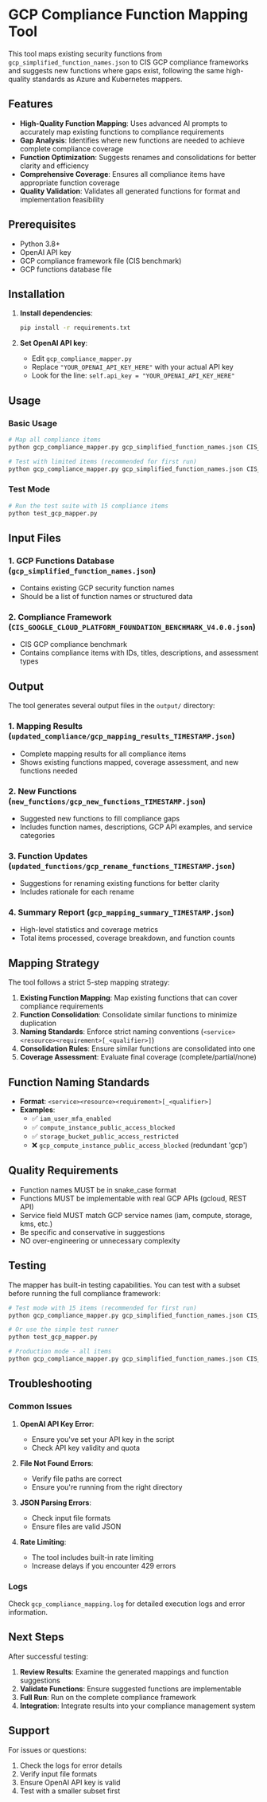 # GCP Compliance Function Mapping Tool

This tool maps existing security functions from `gcp_simplified_function_names.json` to CIS GCP compliance frameworks and suggests new functions where gaps exist, following the same high-quality standards as Azure and Kubernetes mappers.

## Features

- **High-Quality Function Mapping**: Uses advanced AI prompts to accurately map existing functions to compliance requirements
- **Gap Analysis**: Identifies where new functions are needed to achieve complete compliance coverage
- **Function Optimization**: Suggests renames and consolidations for better clarity and efficiency
- **Comprehensive Coverage**: Ensures all compliance items have appropriate function coverage
- **Quality Validation**: Validates all generated functions for format and implementation feasibility

## Prerequisites

- Python 3.8+
- OpenAI API key
- GCP compliance framework file (CIS benchmark)
- GCP functions database file

## Installation

1. **Install dependencies**:
   ```bash
   pip install -r requirements.txt
   ```

2. **Set OpenAI API key**:
   - Edit `gcp_compliance_mapper.py`
   - Replace `"YOUR_OPENAI_API_KEY_HERE"` with your actual API key
   - Look for the line: `self.api_key = "YOUR_OPENAI_API_KEY_HERE"`

## Usage

### Basic Usage

```bash
# Map all compliance items
python gcp_compliance_mapper.py gcp_simplified_function_names.json CIS_GOOGLE_CLOUD_PLATFORM_FOUNDATION_BENCHMARK_V4.0.0.json

# Test with limited items (recommended for first run)
python gcp_compliance_mapper.py gcp_simplified_function_names.json CIS_GOOGLE_CLOUD_PLATFORM_FOUNDATION_BENCHMARK_V4.0.0.json 15
```

### Test Mode

```bash
# Run the test suite with 15 compliance items
python test_gcp_mapper.py
```

## Input Files

### 1. GCP Functions Database (`gcp_simplified_function_names.json`)
- Contains existing GCP security function names
- Should be a list of function names or structured data

### 2. Compliance Framework (`CIS_GOOGLE_CLOUD_PLATFORM_FOUNDATION_BENCHMARK_V4.0.0.json`)
- CIS GCP compliance benchmark
- Contains compliance items with IDs, titles, descriptions, and assessment types

## Output

The tool generates several output files in the `output/` directory:

### 1. Mapping Results (`updated_compliance/gcp_mapping_results_TIMESTAMP.json`)
- Complete mapping results for all compliance items
- Shows existing functions mapped, coverage assessment, and new functions needed

### 2. New Functions (`new_functions/gcp_new_functions_TIMESTAMP.json`)
- Suggested new functions to fill compliance gaps
- Includes function names, descriptions, GCP API examples, and service categories

### 3. Function Updates (`updated_functions/gcp_rename_functions_TIMESTAMP.json`)
- Suggestions for renaming existing functions for better clarity
- Includes rationale for each rename

### 4. Summary Report (`gcp_mapping_summary_TIMESTAMP.json`)
- High-level statistics and coverage metrics
- Total items processed, coverage breakdown, and function counts

## Mapping Strategy

The tool follows a strict 5-step mapping strategy:

1. **Existing Function Mapping**: Map existing functions that can cover compliance requirements
2. **Function Consolidation**: Consolidate similar functions to minimize duplication
3. **Naming Standards**: Enforce strict naming conventions (`<service><resource><requirement>[_<qualifier>]`)
4. **Consolidation Rules**: Ensure similar functions are consolidated into one
5. **Coverage Assessment**: Evaluate final coverage (complete/partial/none)

## Function Naming Standards

- **Format**: `<service><resource><requirement>[_<qualifier>]`
- **Examples**:
  - ✅ `iam_user_mfa_enabled`
  - ✅ `compute_instance_public_access_blocked`
  - ✅ `storage_bucket_public_access_restricted`
  - ❌ `gcp_compute_instance_public_access_blocked` (redundant 'gcp')

## Quality Requirements

- Function names MUST be in snake_case format
- Functions MUST be implementable with real GCP APIs (gcloud, REST API)
- Service field MUST match GCP service names (iam, compute, storage, kms, etc.)
- Be specific and conservative in suggestions
- NO over-engineering or unnecessary complexity

## Testing

The mapper has built-in testing capabilities. You can test with a subset before running the full compliance framework:

```bash
# Test mode with 15 items (recommended for first run)
python gcp_compliance_mapper.py gcp_simplified_function_names.json CIS_GOOGLE_CLOUD_PLATFORM_FOUNDATION_BENCHMARK_V4.0.0.json --test 15

# Or use the simple test runner
python test_gcp_mapper.py

# Production mode - all items
python gcp_compliance_mapper.py gcp_simplified_function_names.json CIS_GOOGLE_CLOUD_PLATFORM_FOUNDATION_BENCHMARK_V4.0.0.json
```

## Troubleshooting

### Common Issues

1. **OpenAI API Key Error**:
   - Ensure you've set your API key in the script
   - Check API key validity and quota

2. **File Not Found Errors**:
   - Verify file paths are correct
   - Ensure you're running from the right directory

3. **JSON Parsing Errors**:
   - Check input file formats
   - Ensure files are valid JSON

4. **Rate Limiting**:
   - The tool includes built-in rate limiting
   - Increase delays if you encounter 429 errors

### Logs

Check `gcp_compliance_mapping.log` for detailed execution logs and error information.

## Next Steps

After successful testing:

1. **Review Results**: Examine the generated mappings and function suggestions
2. **Validate Functions**: Ensure suggested functions are implementable
3. **Full Run**: Run on the complete compliance framework
4. **Integration**: Integrate results into your compliance management system

## Support

For issues or questions:
1. Check the logs for error details
2. Verify input file formats
3. Ensure OpenAI API key is valid
4. Test with a smaller subset first
